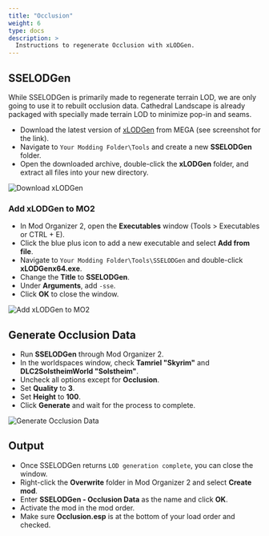 ```yaml
---
title: "Occlusion"
weight: 6
type: docs
description: >
  Instructions to regenerate Occlusion with xLODGen.
---
```


## SSELODGen

While SSELODGen is primarily made to regenerate terrain LOD, we are only going to use it to rebuilt occlusion data. Cathedral Landscape is already packaged with specially made terrain LOD to minimize pop-in and seams.

- Download the latest version of [xLODGen](https://forum.step-project.com/topic/13451-xlodgen-terrain-lod-beta-66-for-fnv-fo3-fo4-fo4vr-tes5-sse-tes5vr-enderal/) from MEGA (see screenshot for the link).
- Navigate to `Your Modding Folder\Tools` and create a new **SSELODGen** folder.
- Open the downloaded archive, double-click the **xLODGen** folder, and extract all files into your new directory.

![Download xLODGen](/Pictures/skyrim-se/finalisation/xlodgen-download.png)

### Add xLODGen to MO2

- In Mod Organizer 2, open the **Executables** window (Tools > Executables or CTRL + E).
- Click the blue plus icon to add a new executable and select **Add from file**.
- Navigate to `Your Modding Folder\Tools\SSELODGen` and double-click **xLODGenx64.exe**.
- Change the **Title** to **SSELODGen**.
- Under **Arguments**, add `-sse`.
- Click **OK** to close the window.

![Add xLODGen to MO2](/Pictures/skyrim-se/finalisation/add-xlodgen-to-mo2.png)

## Generate Occlusion Data

- Run **SSELODGen** through Mod Organizer 2.
- In the worldspaces window, check **Tamriel "Skyrim"** and **DLC2SolstheimWorld "Solstheim"**.
- Uncheck all options except for **Occlusion**.
- Set **Quality** to **3**.
- Set **Height** to **100**.
- Click **Generate** and wait for the process to complete.

![Generate Occlusion Data](/Pictures/skyrim-se/finalisation/generate-occlusion-data.png)

## Output

- Once SSELODGen returns `LOD generation complete`, you can close the window.
- Right-click the **Overwrite** folder in Mod Organizer 2 and select **Create mod**.
- Enter **SSELODGen - Occlusion Data** as the name and click **OK**.
- Activate the mod in the mod order.
- Make sure **Occlusion.esp** is at the bottom of your load order and checked.